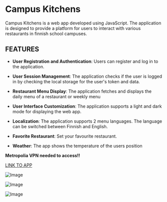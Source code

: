 # Campus Kitchens

Campus Kitchens is a web app developed using JavaScript. The application is designed to provide a platform for users to interact with various restaurants in finnish school campuses.

## FEATURES

- **User Registration and Authentication**: Users can register and log in to the application.

- **User Session Management**: The application checks if the user is logged in by checking the local storage for the user's token and data.

- **Restaurant Menu Display**: The application fetches and displays the daily menu of a restaurant or weekly menu

- **User Interface Customization**: The application supports a light and dark mode for displaying the web app.

- **Localization**: The application supports 2 menu languages. The language can be switched between Finnish and English.

- **Favorite Restaurant**: Set your favourite restaurant.
  
- **Weather**: The app shows the temperature of the users position


**Metropolia VPN needed to access!!**

[LINK TO APP](https://users.metropolia.fi/~jonnekoi/Yksilotehtava/)

![Image](https://users.metropolia.fi/~jonnekoi/Yksil%c3%b6TehtValid/HTML.png)

![Image](https://users.metropolia.fi/~jonnekoi/Yksil%c3%b6TehtValid/css.png)

![Image](https://users.metropolia.fi/~jonnekoi/Yksil%c3%b6TehtValid/lightHouse.png)
